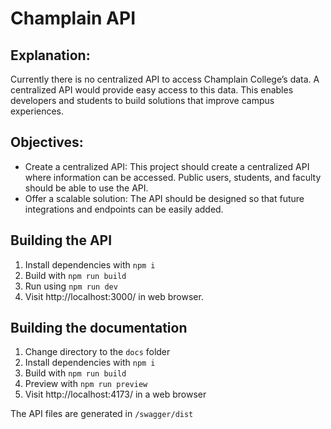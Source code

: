 # Champlain API

## Explanation:
Currently there is no centralized API to access Champlain College’s data. A centralized API would provide easy access to this data. This enables developers and students to build solutions that improve campus experiences.


## Objectives: 
- Create a centralized API: This project should create a centralized API where information can be accessed. Public users, students, and faculty should be able to use the API.
- Offer a scalable solution: The API should be designed so that future integrations and endpoints can be easily added.

## Building the API
1. Install dependencies with `npm i`
2. Build with `npm run build`
3. Run using `npm run dev`
4. Visit http://localhost:3000/ in web browser.

## Building the documentation
1. Change directory to the `docs` folder
1. Install dependencies with `npm i`
1. Build with `npm run build`
1. Preview with `npm run preview`
1. Visit http://localhost:4173/ in a web browser

The API files are generated in `/swagger/dist`